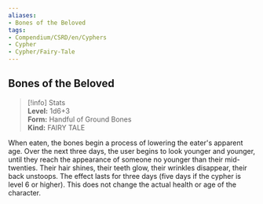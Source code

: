 ```yaml
---
aliases:
- Bones of the Beloved
tags:
- Compendium/CSRD/en/Cyphers
- Cypher
- Cypher/Fairy-Tale
---
```


  
## Bones of the Beloved  
>[!info] Stats  
> **Level:** 1d6+3  
> **Form:** Handful of Ground Bones  
> **Kind:** FAIRY TALE
  
When eaten, the bones begin a process of lowering the eater's apparent age. Over the next three days, the user begins to look younger and younger, until they reach the appearance of someone no younger than their mid-twenties. Their hair shines, their teeth glow, their wrinkles disappear, their back unstoops. The effect lasts for three days (five days if the cypher is level 6 or higher). This does not change the actual health or age of the character.
